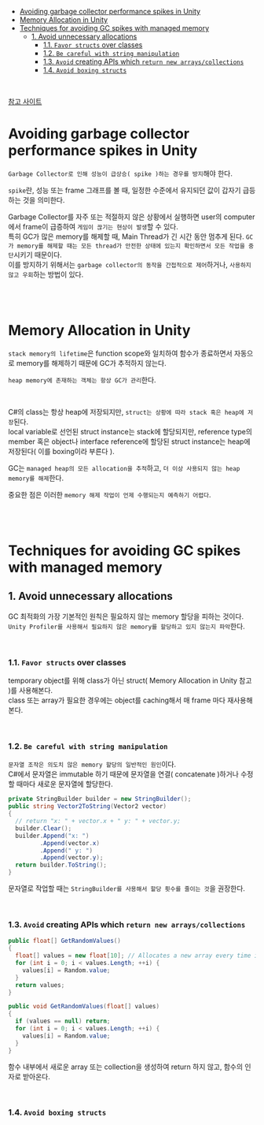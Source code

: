 - [Avoiding garbage collector performance spikes in Unity](#avoiding-garbage-collector-performance-spikes-in-unity)
- [Memory Allocation in Unity](#memory-allocation-in-unity)
- [Techniques for avoiding GC spikes with managed memory](#techniques-for-avoiding-gc-spikes-with-managed-memory)
  - [1. Avoid unnecessary allocations](#1-avoid-unnecessary-allocations)
    - [1.1. `Favor structs` over classes](#11-favor-structs-over-classes)
    - [1.2. `Be careful with string manipulation`](#12-be-careful-with-string-manipulation)
    - [1.3. `Avoid` creating APIs which `return new arrays/collections`](#13-avoid-creating-apis-which-return-new-arrayscollections)
    - [1.4. `Avoid boxing structs`](#14-avoid-boxing-structs)

<br>

[참고 사이트](https://embrace.io/blog/garbage-collector-spikes-unity/)<br>

# Avoiding garbage collector performance spikes in Unity
`Garbage Collector로 인해 성능이 급상승( spike )하는 경우를 방지`해야 한다.<br>

`spike`란, 성능 또는 frame 그래프를 볼 때, 일정한 수준에서 유지되던 값이 갑자기 급등하는 것을 의미한다.<br>

Garbage Collector를 자주 또는 적절하지 않은 상황에서 실행하면 user의 computer에서 frame이 급증하여 `게임이 끊기는 현상이 발생`할 수 있다.<br>
특히 GC가 많은 memory를 해제할 때, Main Thread가 긴 시간 동안 멈추게 된다. `GC가 memory를 해제할 때는 모든 thread가 안전한 상태에 있는지 확인하면서 모든 작업을 중단`시키기 때문이다.<br>
이를 방지하기 위해서는 `garbage collector의 동작을 간접적으로 제어`하거나, `사용하지 않고 우회`하는 방법이 있다.<br>

<br>
<br>

# Memory Allocation in Unity

`stack memory의 lifetime`은 function scope와 일치하여 함수가 종료하면서 자동으로 memory를 해제하기 때문에 GC가 추적하지 않는다.<br>

`heap memory에 존재하는 객체는 항상 GC가 관리`한다.<br>

<br>

C#의 class는 항상 heap에 저장되지만, `struct는 상황에 따라 stack 혹은 heap에 저장`된다.<br>
local variable로 선언된 struct instance는 stack에 할당되지만, reference type의 member 혹은 object나 interface reference에 할당된 struct instance는 heap에 저장된다( 이를 boxing이라 부른다 ).<br>

GC는 `managed heap의 모든 allocation을 추적`하고, `더 이상 사용되지 않는 heap memory를 해제`한다.<br>

중요한 점은 이러한 `memory 해제 작업이 언제 수행되는지 예측하기 어렵다`.<br>

<br>
<br>

# Techniques for avoiding GC spikes with managed memory

## 1. Avoid unnecessary allocations
GC 최적화의 가장 기본적인 원칙은 필요하지 않는 memory 할당을 피하는 것이다.<br>
`Unity Profiler를 사용해서 필요하지 않은 memory를 할당하고 있지 않는지 파악`한다.<br>

<br>

### 1.1. `Favor structs` over classes
temporary object를 위해 class가 아닌 struct( Memory Allocation in Unity 참고 )를 사용해본다.<br>
class 또는 array가 필요한 경우에는 object를 caching해서 매 frame 마다 재사용해본다.<br>

<br>

### 1.2. `Be careful with string manipulation`
`문자열 조작은 의도치 않은 memory 할당의 일반적인 원인`이다.<br>
C#에서 문자열은 immutable 하기 때문에 문자열을 연결( concatenate )하거나 수정할 때마다 새로운 문자열에 할당한다.<br>
```c#
private StringBuilder builder = new StringBuilder();
public string Vector2ToString(Vector2 vector)
{
  // return "x: " + vector.x + " y: " + vector.y;
  builder.Clear();
  builder.Append("x: ")
         .Append(vector.x)
         .Append(" y: ")
         .Append(vector.y);
  return builder.ToString();
}
```
문자열로 작업할 때는 `StringBuilder를 사용해서 할당 횟수를 줄이는 것`을 권장한다.<br>

<br>

### 1.3. `Avoid` creating APIs which `return new arrays/collections`
```c#
public float[] GetRandomValues()
{
  float[] values = new float[10]; // Allocates a new array every time it is called
  for (int i = 0; i < values.Length; ++i) {
    values[i] = Random.value;
  }
  return values;
}

public void GetRandomValues(float[] values)
{
  if (values == null) return;
  for (int i = 0; i < values.Length; ++i) {
    values[i] = Random.value;
  }
}
```
함수 내부에서 새로운 array 또는 collection을 생성하여 return 하지 않고, 함수의 인자로 받아온다.<br>

<br>

### 1.4. `Avoid boxing structs`
